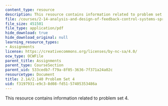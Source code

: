 ```yaml
---
content_type: resource
description: This resource contains information related to problem set 4.
file: /courses/2-14-analysis-and-design-of-feedback-control-systems-spring-2014/f3197931e9c38d08fd5157405353486a_MIT2_14S14_Problem_Set_4.pdf
file_size: 451501
file_type: application/pdf
hide_download: true
hide_download_original: null
learning_resource_types:
- Assignments
license: https://creativecommons.org/licenses/by-nc-sa/4.0/
ocw_type: OCWFile
parent_title: Assignments
parent_type: CourseSection
parent_uid: 533cedb7-f79a-8f05-3636-7f371a24a02c
resourcetype: Document
title: 2.14/2.140 Problem Set 4
uid: f3197931-e9c3-8d08-fd51-57405353486a
---
```

This resource contains information related to problem set 4.